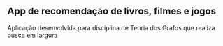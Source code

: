 ## App de recomendação de livros, filmes e jogos

Aplicação desenvolvida para disciplina de Teoria dos Grafos que realiza busca em largura
